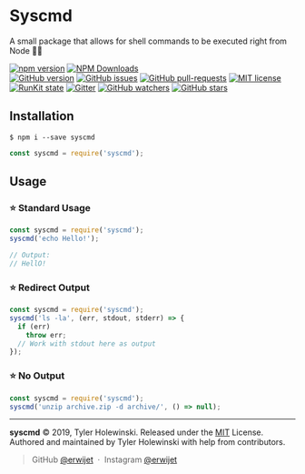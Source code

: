 # Syscmd
A small package that allows for shell commands to be executed right from Node 👩‍💻

[![npm version](http://img.shields.io/npm/v/syscmd.svg?style=flat)](https://npmjs.org/package/syscmd "View this project on npm")
[![NPM Downloads](https://img.shields.io/npm/dt/syscmd.svg)](http://npmjs.com/syscmd)<br>
[![GitHub version](https://badge.fury.io/gh/erwijet%2Fsyscmd.svg)](https://github.com/erwijet/syscmd.js)
[![GitHub issues](https://img.shields.io/github/issues/erwijet/syscmd.svg)](https://GitHub.com/erwijet/syscmd/issues/)
[![GitHub pull-requests](https://img.shields.io/github/issues-pr/erwijet/syscmd.svg)](https://GitHub.com/erwijet/syscmd/pull/)
[![MIT license](http://img.shields.io/badge/license-MIT-brightgreen.svg)](http://opensource.org/licenses/MIT)<br>
[![RunKit state](https://img.shields.io/badge/RunKit-Passing-green.svg)]()
[![Gitter](https://badges.gitter.im/syscmd/community.svg)](https://gitter.im/syscmd/community?utm_source=badge&utm_medium=badge&utm_campaign=pr-badge)
[![GitHub watchers](https://img.shields.io/github/watchers/erwijet/syscmd.svg?style=social&label=Watch&maxAge=2592000)](https://GitHub.com/erwijet/syscmd/watchers/)
[![GitHub stars](https://img.shields.io/github/stars/erwijet/syscmd.svg?style=social&label=Star&maxAge=2592000)](https://GitHub.com/erwijet/syscmd/stargazers/)


## Installation
```$ npm i --save syscmd```<br>
```javascript
const syscmd = require('syscmd');
```

## Usage

### ⭐ Standard Usage
```javascript
const syscmd = require('syscmd');
syscmd('echo Hello!');

// Output: 
// HellO!
```

### ⭐ Redirect Output
```javascript
const syscmd = require('syscmd');
syscmd('ls -la', (err, stdout, stderr) => {
  if (err)
    throw err;
  // Work with stdout here as output
});
```

### ⭐ No Output

```javascript
const syscmd = require('syscmd');
syscmd('unzip archive.zip -d archive/', () => null);
```

------

**syscmd** © 2019, Tyler Holewinski. Released under the [MIT] License.<br>
Authored and maintained by Tyler Holewinski with help from contributors.

> GitHub [@erwijet](https://github.com/erwijet) &nbsp;&middot;&nbsp;
> Instagram [@erwijet](https://instagram.com/erwijet)

[MIT]: http://mit-license.org/